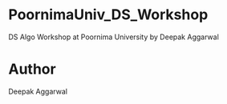 # PoornimaUniv_DS_Workshop
DS Algo Workshop at Poornima University by Deepak Aggarwal

# Author
Deepak Aggarwal
